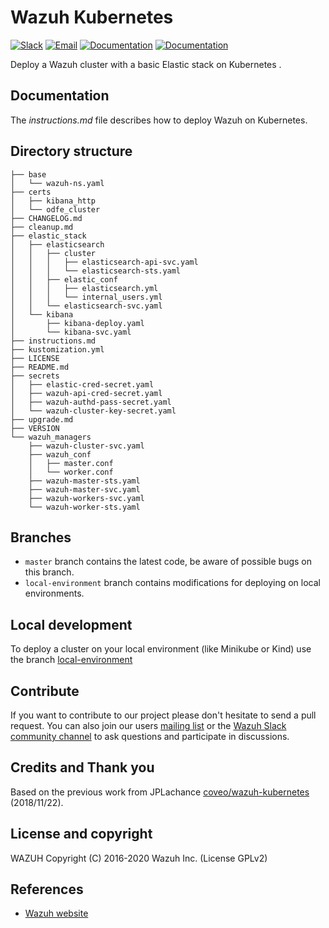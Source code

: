 # Wazuh Kubernetes

[![Slack](https://img.shields.io/badge/slack-join-blue.svg)](https://wazuh.com/community/join-us-on-slack/)
[![Email](https://img.shields.io/badge/email-join-blue.svg)](https://groups.google.com/forum/#!forum/wazuh)
[![Documentation](https://img.shields.io/badge/docs-view-green.svg)](https://documentation.wazuh.com)
[![Documentation](https://img.shields.io/badge/web-view-green.svg)](https://wazuh.com)

Deploy a Wazuh cluster with a basic Elastic stack on Kubernetes .

## Documentation

The *instructions.md* file describes how to deploy Wazuh on Kubernetes.

## Directory structure

    ├── base
    │   └── wazuh-ns.yaml
    ├── certs
    │   ├── kibana_http
    │   └── odfe_cluster
    ├── CHANGELOG.md
    ├── cleanup.md
    ├── elastic_stack
    │   ├── elasticsearch
    │   │   ├── cluster
    │   │   │   ├── elasticsearch-api-svc.yaml
    │   │   │   └── elasticsearch-sts.yaml
    │   │   ├── elastic_conf
    │   │   │   ├── elasticsearch.yml
    │   │   │   └── internal_users.yml
    │   │   └── elasticsearch-svc.yaml
    │   └── kibana
    │       ├── kibana-deploy.yaml
    │       └── kibana-svc.yaml
    ├── instructions.md
    ├── kustomization.yml
    ├── LICENSE
    ├── README.md
    ├── secrets
    │   ├── elastic-cred-secret.yaml
    │   ├── wazuh-api-cred-secret.yaml
    │   ├── wazuh-authd-pass-secret.yaml
    │   └── wazuh-cluster-key-secret.yaml
    ├── upgrade.md
    ├── VERSION
    └── wazuh_managers
        ├── wazuh-cluster-svc.yaml
        ├── wazuh_conf
        │   ├── master.conf
        │   └── worker.conf
        ├── wazuh-master-sts.yaml
        ├── wazuh-master-svc.yaml
        ├── wazuh-workers-svc.yaml
        └── wazuh-worker-sts.yaml


## Branches

* `master` branch contains the latest code, be aware of possible bugs on this branch.
* `local-environment` branch contains modifications for deploying on local environments.

## Local development

To deploy a cluster on your local environment (like Minikube or Kind) use the branch [local-environment](https://github.com/wazuh/wazuh-kubernetes/tree/local-environment/minikube)

## Contribute

If you want to contribute to our project please don't hesitate to send a pull request. You can also join our users [mailing list](https://groups.google.com/d/forum/wazuh) or the [Wazuh Slack community channel](https://wazuh.com/community/join-us-on-slack/) to ask questions and participate in discussions.

## Credits and Thank you

Based on the previous work from JPLachance [coveo/wazuh-kubernetes](https://github.com/coveo/wazuh-kubernetes) (2018/11/22).

## License and copyright

WAZUH
Copyright (C) 2016-2020 Wazuh Inc.  (License GPLv2)

## References

* [Wazuh website](http://wazuh.com)
